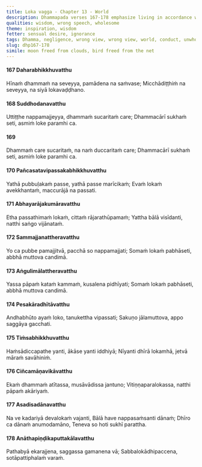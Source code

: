 ```yaml
---
title: Loka vagga - Chapter 13 - World
description: Dhammapada verses 167-178 emphasize living in accordance with the Dhamma, avoiding negligence, not embrace wrong view, and not indulging in the world. One should rise up, live with good conduct, and not live with unwholesome conduct. The world is blind, and only a few see clearly. Swans travel the pathway of the sun, and the wise are emancipated from the world.
qualities: wisdom, wrong speech, wholesome
theme: inspiration, wisdom
fetter: sensual desire, ignorance
tags: Dhamma, negligence, wrong view, wrong view, world, conduct, unwholesome, blind, swans, wise, emancipated, psychic ability, ease, heaven, dhp
slug: dhp167-178
simile: moon freed from clouds, bird freed from the net
---
```


#### 167 Daharabhikkhuvatthu

Hīnaṁ dhammaṁ na seveyya,
pamādena na saṁvase;
Micchādiṭṭhiṁ na seveyya,
na siyā lokavaḍḍhano.

#### 168 Suddhodanavatthu

Uttiṭṭhe nappamajjeyya,
dhammaṁ sucaritaṁ care;
Dhammacārī sukhaṁ seti,
asmiṁ loke paramhi ca.

#### 169

Dhammaṁ care sucaritaṁ,
na naṁ duccaritaṁ care;
Dhammacārī sukhaṁ seti,
asmiṁ loke paramhi ca.

#### 170 Pañcasatavipassakabhikkhuvatthu

Yathā pubbuḷakaṁ passe,
yathā passe marīcikaṁ;
Evaṁ lokaṁ avekkhantaṁ,
maccurājā na passati.

#### 171 Abhayarājakumāravatthu

Etha passathimaṁ lokaṁ,
cittaṁ rājarathūpamaṁ;
Yattha bālā visīdanti,
natthi saṅgo vijānataṁ.

#### 172 Sammajjanattheravatthu

Yo ca pubbe pamajjitvā,
pacchā so nappamajjati;
Somaṁ lokaṁ pabhāseti,
abbhā muttova candimā.

#### 173 Aṅgulimālattheravatthu

Yassa pāpaṁ kataṁ kammaṁ,
kusalena pidhīyati;
Somaṁ lokaṁ pabhāseti,
abbhā muttova candimā.

#### 174 Pesakāradhītāvatthu

Andhabhūto ayaṁ loko,
tanukettha vipassati;
Sakuṇo jālamuttova,
appo saggāya gacchati.

#### 175 Tiṁsabhikkhuvatthu

Haṁsādiccapathe yanti,
ākāse yanti iddhiyā;
Nīyanti dhīrā lokamhā,
jetvā māraṁ savāhiniṁ.

#### 176 Ciñcamāṇavikāvatthu

Ekaṁ dhammaṁ atītassa,
musāvādissa jantuno;
Vitiṇṇaparalokassa,
natthi pāpaṁ akāriyaṁ.

#### 177 Asadisadānavatthu

Na ve kadariyā devalokaṁ vajanti,
Bālā have nappasaṁsanti dānaṁ;
Dhīro ca dānaṁ anumodamāno,
Teneva so hoti sukhī parattha.

#### 178 Anāthapiṇḍikaputtakālavatthu

Pathabyā ekarajjena,
saggassa gamanena vā;
Sabbalokādhipaccena,
sotāpattiphalaṁ varaṁ.
